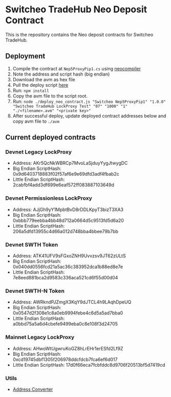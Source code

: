 # Switcheo TradeHub Neo Deposit Contract

This is the repository contains the Neo deposit contracts for Switcheo TradeHub.

## Deployment

1. Compile the contract at `Nep5ProxyPip1.cs` using [neocompiler](https://neocompiler.io/#!/ecolab/network)
2. Note the address and script hash (big endian)
3. Download the avm as hex file
4. Pull the deploy script [here](https://github.com/Switcheo/switcheo-scripts/blob/master/deploy_neo_contract.js )
5. Run: `npm install`
6. Copy the avm file to the script root.
7. Run: `node ./deploy_neo_contract.js "Switcheo Nep5ProxyPip1" "1.0.0" "Switcheo TradeHub LockProxy Test" "07" "1000" "1" "./<filename>.avm" "<private key>"`
8. After successful deploy, update deployed contract addresses below and copy avm file to `./avm`

## Current deployed contracts

### Devnet Legacy LockProxy

- Address: AKr5QcNkWBRCp7MvoLaSjduyYygJtwygDC
- Big Endian ScriptHash: 0x9d6403718883f02f57af6e9e69dfd3adf4fbab2c
- Little Endian ScriptHash: 2cabfbf4add3df699e6eaf572ff083887103649d

### Devnet Permissionless LockProxy

- Address: AJjGh9yY1MpbtBvD8rDDLKpyT3bizT3XA3
- Big Endian ScriptHash: 0xbbb779eebba4bb48d712a0664d5c9513fd5d6a20
- Little Endian ScriptHash: 206a5dfd13955c4d66a012d748bba4bbee79b7bb

### Devnet SWTH Token

- Address: ATK41UFV9sFGxoZNH9Uvvzsv9JT62zULtS
- Big Endian ScriptHash: 0x040dd0556fcd21a5ac36c383952dca1b88ed8e7e
- Little Endian ScriptHash: 7e8eed881bca2d9583c336aca521cd6f55d00d04

### Devnet SWTH-N Token

- Address: AWRkndPJZmgX3KqY9dJTCL4h9LAqhDpeUQ
- Big Endian ScriptHash: 0x0547d2f308e1c8a0eb9994febe4c6d5a5ad7bba0
- Little Endian ScriptHash: a0bbd75a5a6d4cbefe9499eba0c8e108f3d24705

### Mainnet Legacy LockProxy

- Address: AHwoWtUgwruKoGZ8hLrEHr1erESfd2Lf9Z
- Big Endian ScriptHash: 0xcd19745dbf1305f206978ddcfdcb7fca6ef6d017
- Little Endian ScriptHash: 17d0f66eca7fcbfddc8d9706f20513bf5d7419cd

### Utils

- [Address Converter](https://neocompiler.io/#!/ecolab/conversor)
